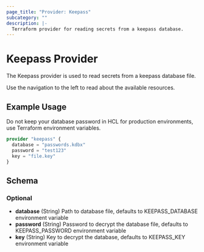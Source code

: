 ```yaml
---
page_title: "Provider: Keepass"
subcategory: ""
description: |-
  Terraform provider for reading secrets from a keepass database.
---
```


# Keepass Provider

The Keepass provider is used to read secrets from a keepass database file.

Use the navigation to the left to read about the available resources.

## Example Usage

Do not keep your database password in HCL for production environments, use Terraform environment variables.

```terraform
provider "keepass" {
  database = "passwords.kdbx"
  password = "test123"
  key = "file.key"
}
```

## Schema

### Optional

- **database** (String) Path to database file, defaults to KEEPASS_DATABASE environment variable
- **password** (String) Password to decrypt the database file, defaults to KEEPASS_PASSWORD environment variable
- **key** (String) Key to decrypt the database, defaults to KEEPASS_KEY environment variable

